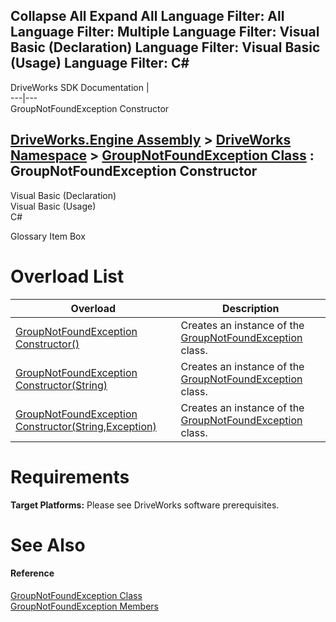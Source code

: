 Collapse All Expand All Language Filter: All  Language Filter: Multiple  Language Filter: Visual Basic (Declaration) Language Filter: Visual Basic (Usage) Language Filter: C#  
---  
DriveWorks SDK Documentation  |   
---|---  
GroupNotFoundException Constructor   
  
[DriveWorks.Engine Assembly](topic2156.md) > [DriveWorks Namespace](topic2159.md) > [GroupNotFoundException Class](topic3180.md) : GroupNotFoundException Constructor  
---  
  
Visual Basic (Declaration)    
Visual Basic (Usage)    
C# 

Glossary Item Box

# Overload List

Overload| Description  
---|---  
[GroupNotFoundException Constructor()](topic3187.md)| Creates an instance of the [GroupNotFoundException](topic3180.md) class.   
[GroupNotFoundException Constructor(String)](topic3188.md)| Creates an instance of the [GroupNotFoundException](topic3180.md) class.   
[GroupNotFoundException Constructor(String,Exception)](topic3189.md)| Creates an instance of the [GroupNotFoundException](topic3180.md) class.   
  
# Requirements

**Target Platforms:** Please see DriveWorks software prerequisites.

# See Also

#### Reference

[GroupNotFoundException Class](topic3180.md)   
[GroupNotFoundException Members](topic3181.md)


